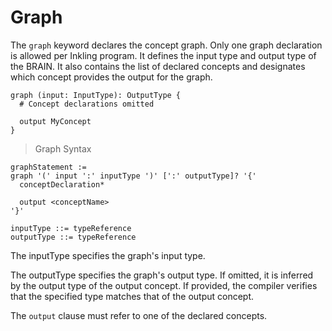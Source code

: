 # Graph

The `graph` keyword declares the concept graph. Only one graph declaration is allowed per Inkling program. It defines the input type and output type of the BRAIN. It also contains the list of declared concepts and designates which concept provides the output for the graph.

```inkling2--code
graph (input: InputType): OutputType {
  # Concept declarations omitted

  output MyConcept
}
```

> Graph Syntax

```inkling2--syntax
graphStatement :=
graph '(' input ':' inputType ')' [':' outputType]? '{'
  conceptDeclaration*

  output <conceptName>
'}'

inputType ::= typeReference
outputType ::= typeReference
```

The inputType specifies the graph's input type.

The outputType specifies the graph's output type. If omitted, it is inferred by the output type of the output concept. If provided, the compiler verifies that the specified type matches that of the output concept.

The `output` clause must refer to one of the declared concepts.
